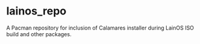 # lainos_repo
A Pacman repository for inclusion of Calamares installer during LainOS ISO build and other packages.
